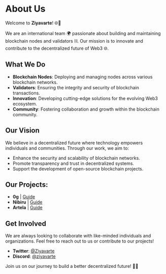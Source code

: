 # About Us

Welcome to **Ziyavarte**! 🌐🚀

We are an international team 🌍 passionate about building and maintaining blockchain nodes and validators ⛓️. Our mission is to innovate and contribute to the decentralized future of Web3 🌐.

## What We Do

- **Blockchain Nodes**: Deploying and managing nodes across various blockchain networks.
- **Validators**: Ensuring the integrity and security of blockchain transactions.
- **Innovation**: Developing cutting-edge solutions for the evolving Web3 ecosystem.
- **Community**: Fostering collaboration and growth within the blockchain community.

## Our Vision

We believe in a decentralized future where technology empowers individuals and communities. Through our work, we aim to:

- Enhance the security and scalability of blockchain networks.
- Promote transparency and trust in decentralized systems.
- Support the development of open-source blockchain projects.

## Our Projects:

- **0g** | [Guide](https://github.com/Ziyavarte/guides/blob/main/0g/installation.md)
- **Nibiru** | [Guide](https://github.com/Ziyavarte/guides/blob/main/nibiru/installation.md)
- **Artela** | [Guide](https://github.com/Ziyavarte/guides/blob/main/artela/installation.md)

## Get Involved

We are always looking to collaborate with like-minded individuals and organizations. Feel free to reach out to us or contribute to our projects!

- **Twitter**: [@Ziyavarte](https://x.com/Ziyavarte)
- **Discord**: [@ziyavarte](https://discordapp.com/users/846306995921616907)

Join us on our journey to build a better decentralized future! 🌟💫
